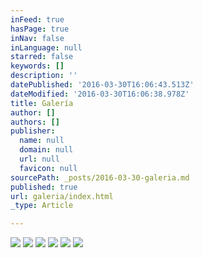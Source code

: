 ```yaml
---
inFeed: true
hasPage: true
inNav: false
inLanguage: null
starred: false
keywords: []
description: ''
datePublished: '2016-03-30T16:06:43.513Z'
dateModified: '2016-03-30T16:06:38.978Z'
title: Galería
author: []
authors: []
publisher:
  name: null
  domain: null
  url: null
  favicon: null
sourcePath: _posts/2016-03-30-galeria.md
published: true
url: galeria/index.html
_type: Article

---
```

![](https://the-grid-user-content.s3-us-west-2.amazonaws.com/98a1f4bc-8383-44b7-8314-feebaac0a183.jpg)
![](https://the-grid-user-content.s3-us-west-2.amazonaws.com/9470f20f-60dc-4d6d-a70e-dc4422a8e2a2.jpg)
![](https://the-grid-user-content.s3-us-west-2.amazonaws.com/1b2dc43e-a34f-4e7b-968e-d86570006622.jpg)
![](https://the-grid-user-content.s3-us-west-2.amazonaws.com/b3ffb1dc-40d3-429c-be82-99140aa6c247.jpg)
![](https://the-grid-user-content.s3-us-west-2.amazonaws.com/c54fcf90-6724-4f56-99c0-4a4e79786cd6.jpg)
![](https://the-grid-user-content.s3-us-west-2.amazonaws.com/f4290999-e0bb-4b4c-8bcb-2ac7bfbbd0b1.jpg)